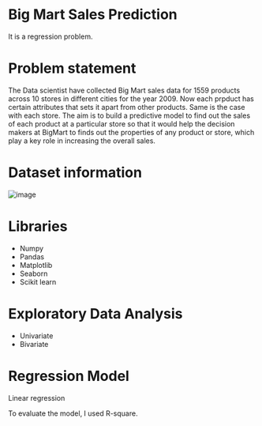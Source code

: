 # Big Mart Sales Prediction
It is a regression problem.

# Problem statement
The Data scientist have collected Big Mart sales data for 1559 products across 10 stores in different cities for the year 2009. 
Now each prpduct has certain attributes that sets it apart from other products. Same is the case with each store.
The aim is to build a predictive model to find out the sales of each product at a particular store so that it would help the decision makers
at BigMart to finds out the properties of any product or store, which play a key role in increasing the overall sales.

# Dataset information


![image](https://user-images.githubusercontent.com/81958811/120890515-c9185400-c620-11eb-9594-4e4b847208c8.png)

# Libraries
* Numpy
* Pandas
* Matplotlib
* Seaborn
* Scikit learn

# Exploratory Data Analysis
* Univariate
* Bivariate

# Regression Model
 Linear regression
                    
 To evaluate the model, I used R-square.
